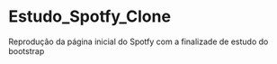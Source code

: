 # Estudo_Spotfy_Clone
Reprodução da página inicial do Spotfy com a finalizade de estudo do bootstrap
